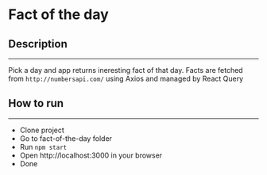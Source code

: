 # Fact of the day

## Description
-------------------------
Pick a day and app returns ineresting fact of that day.
Facts are fetched from `http://numbersapi.com/` using Axios and managed by React Query


## How to run
-------------------------
- Clone project
- Go to fact-of-the-day folder
- Run `npm start`
- Open http://localhost:3000 in your browser
- Done

